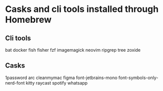 # Casks and cli tools installed through Homebrew

## Cli tools

bat
docker
fish
fisher
fzf
imagemagick
neovim
ripgrep
tree
zoxide

## Casks

1password
arc
cleanmymac
figma
font-jetbrains-mono
font-symbols-only-nerd-font
kitty
raycast
spotify
whatsapp
